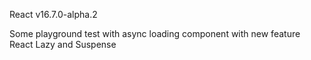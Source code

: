 React v16.7.0-alpha.2

Some playground test with async loading component with new feature React Lazy and Suspense
